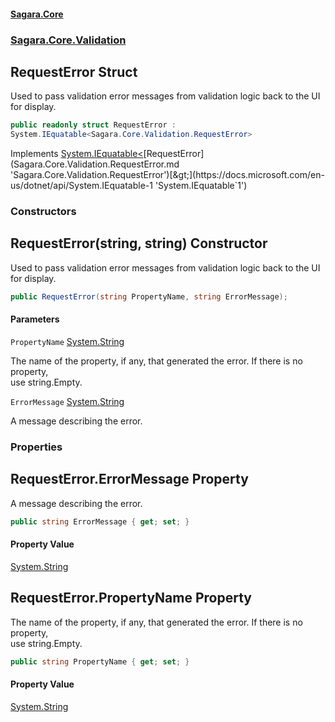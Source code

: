 #### [Sagara.Core](index.md 'index')
### [Sagara.Core.Validation](index.md#Sagara.Core.Validation 'Sagara.Core.Validation')

## RequestError Struct

Used to pass validation error messages from validation logic back to the UI for display.

```csharp
public readonly struct RequestError :
System.IEquatable<Sagara.Core.Validation.RequestError>
```

Implements [System.IEquatable&lt;](https://docs.microsoft.com/en-us/dotnet/api/System.IEquatable-1 'System.IEquatable`1')[RequestError](Sagara.Core.Validation.RequestError.md 'Sagara.Core.Validation.RequestError')[&gt;](https://docs.microsoft.com/en-us/dotnet/api/System.IEquatable-1 'System.IEquatable`1')
### Constructors

<a name='Sagara.Core.Validation.RequestError.RequestError(string,string)'></a>

## RequestError(string, string) Constructor

Used to pass validation error messages from validation logic back to the UI for display.

```csharp
public RequestError(string PropertyName, string ErrorMessage);
```
#### Parameters

<a name='Sagara.Core.Validation.RequestError.RequestError(string,string).PropertyName'></a>

`PropertyName` [System.String](https://docs.microsoft.com/en-us/dotnet/api/System.String 'System.String')

The name of the property, if any, that generated the error. If there is no property,  
            use string.Empty.

<a name='Sagara.Core.Validation.RequestError.RequestError(string,string).ErrorMessage'></a>

`ErrorMessage` [System.String](https://docs.microsoft.com/en-us/dotnet/api/System.String 'System.String')

A message describing the error.
### Properties

<a name='Sagara.Core.Validation.RequestError.ErrorMessage'></a>

## RequestError.ErrorMessage Property

A message describing the error.

```csharp
public string ErrorMessage { get; set; }
```

#### Property Value
[System.String](https://docs.microsoft.com/en-us/dotnet/api/System.String 'System.String')

<a name='Sagara.Core.Validation.RequestError.PropertyName'></a>

## RequestError.PropertyName Property

The name of the property, if any, that generated the error. If there is no property,  
            use string.Empty.

```csharp
public string PropertyName { get; set; }
```

#### Property Value
[System.String](https://docs.microsoft.com/en-us/dotnet/api/System.String 'System.String')